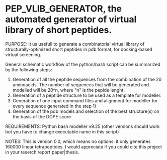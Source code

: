 # PEP_VLIB_GENERATOR, the automated generator of virtual library of short peptides.

PURPOSE: It us usefull to generate a combinatorial virtual library of structurally-optimized short peptides in pdb format, for docking-based virtual screening.


General schematic workflow of the python/bash script can be summarized by the following steps:
1) Generation of all the peptide sequences from the combination of the 20 aminoacids. The number of sequences that will be generated and modelled will be 20^n, where "n" is the pepide lenght.
2) Generation of a peptide structure to be used as a template for modeller.
3) Generation of one input command files and alignment for modeller for every sequence generated in the step 1)
4) Generation of the pdb models and selection of the best structure(s) on the basis of the DOPE score


REQUIREMENTS:
Python
bash
modeller v9.25 (other versions should work but you have to change executable name in this script)


NOTES:
This is version 0.0, which means no options: it only generates 160000 linear tetrapeptides.
I would appreciate if you could cite this project in your reserch report|paper|thesis.

